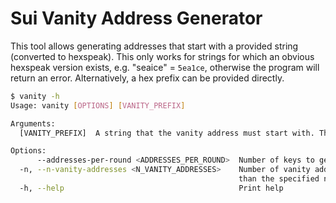 # Sui Vanity Address Generator

This tool allows generating addresses that start with a provided string (converted to hexspeak).
This only works for strings for which an obvious hexspeak version exists, e.g. "seaice" = `5ea1ce`,
otherwise the program will return an error. Alternatively, a hex prefix can be provided directly.

```sh
$ vanity -h
Usage: vanity [OPTIONS] [VANITY_PREFIX]

Arguments:
  [VANITY_PREFIX]  A string that the vanity address must start with. This string will be converted to closely matching hexspeak characters. Alternatively, a hex prefix can be provided that must start with `0x`.

Options:
      --addresses-per-round <ADDRESSES_PER_ROUND>  Number of keys to generate per round. This determines how many keys are generated in parallel and how quickly the program will provide progress output [default: 10000]
  -n, --n-vanity-addresses <N_VANITY_ADDRESSES>    Number of vanity addresses to generate. If provided, the program will stop at the end of the round after finding the specified number of vanity addresses. The program may still output more
                                                   than the specified number of vanity addresses if it finds additional addresses in a single round [default: 1]
  -h, --help                                       Print help
```
